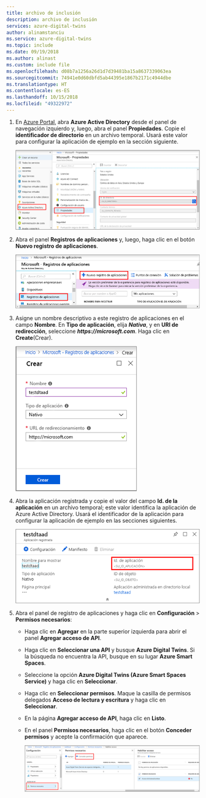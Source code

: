 ```yaml
---
title: archivo de inclusión
description: archivo de inclusión
services: azure-digital-twins
author: alinamstanciu
ms.service: azure-digital-twins
ms.topic: include
ms.date: 09/19/2018
ms.author: alinast
ms.custom: include file
ms.openlocfilehash: d08b7a1256a26d1d7d39481ba15a8637339063ea
ms.sourcegitcommit: 74941e0d60dbfd5ab44395e1867b2171c4944dbe
ms.translationtype: HT
ms.contentlocale: es-ES
ms.lasthandoff: 10/15/2018
ms.locfileid: "49322972"
---
```

1. En [Azure Portal](https://portal.azure.com), abra **Azure Active Directory** desde el panel de navegación izquierdo y, luego, abra el panel **Propiedades**. Copie el **identificador de directorio** en un archivo temporal. Usará este valor para configurar la aplicación de ejemplo en la sección siguiente.

    ![Identificador de directorio de Azure Active Directory](./media/digital-twins-permissions/aad-app-reg-tenant.png)

1. Abra el panel **Registros de aplicaciones** y, luego, haga clic en el botón **Nuevo registro de aplicaciones**.
    
    ![Nuevo registro de aplicaciones de Azure Active Directory](./media/digital-twins-permissions/aad-app-reg-start.png)

1. Asigne un nombre descriptivo a este registro de aplicaciones en el campo **Nombre**. En **Tipo de aplicación**, elija **_Nativa_**, y en **URI de redirección**, seleccione **_https://microsoft.com_**. Haga clic en **Create**(Crear).

    ![Creación de registro de aplicaciones de Azure Active Directory](./media/digital-twins-permissions/aad-app-reg-create.png)

1. Abra la aplicación registrada y copie el valor del campo **Id. de la aplicación** en un archivo temporal; este valor identifica la aplicación de Azure Active Directory. Usará el identificador de la aplicación para configurar la aplicación de ejemplo en las secciones siguientes.

    ![Identificador de la aplicación de Azure Active Directory](./media/digital-twins-permissions/aad-app-reg-app-id.png)

1. Abra el panel de registro de aplicaciones y haga clic en **Configuración** > **Permisos necesarios**:
    - Haga clic en **Agregar** en la parte superior izquierda para abrir el panel **Agregar acceso de API**.
    - Haga clic en **Seleccionar una API** y busque **Azure Digital Twins**. Si la búsqueda no encuentra la API, busque en su lugar **Azure Smart Spaces**.
    - Seleccione la opción **Azure Digital Twins (Azure Smart Spaces Service)** y haga clic en **Seleccionar**.
    - Haga clic en **Seleccionar permisos**. Maque la casilla de permisos delegados **Acceso de lectura y escritura** y haga clic en **Seleccionar**.
    - En la página **Agregar acceso de API**, haga clic en **Listo**.
    - En el panel **Permisos necesarios**, haga clic en el botón **Conceder permisos** y acepte la confirmación que aparece.

       ![Registro de aplicaciones de Azure Active Directory: agregar API](./media/digital-twins-permissions/aad-app-req-permissions.png)
